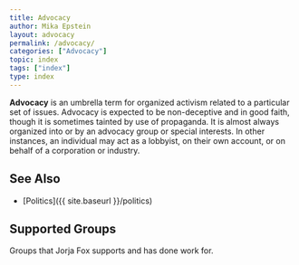 ```yaml
---
title: Advocacy
author: Mika Epstein
layout: advocacy
permalink: /advocacy/
categories: ["Advocacy"]
topic: index
tags: ["index"]
type: index
---
```


**Advocacy** is an umbrella term for organized activism related to a particular set of issues. Advocacy is expected to be non-deceptive and in good faith, though it is sometimes tainted by use of propaganda. It is almost always organized into or by an advocacy group or special interests. In other instances, an individual may act as a lobbyist, on their own account, or on behalf of a corporation or industry.

## See Also

* [Politics]({{ site.baseurl }}/politics)

## Supported Groups

Groups that Jorja Fox supports and has done work for.
